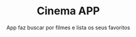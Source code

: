 <h1 align="center">Cinema APP</h1>
<p align="center">App faz buscar por filmes e lista os seus favoritos</p>